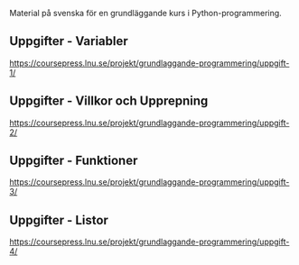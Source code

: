 Material på svenska för en grundläggande kurs i Python-programmering.

## Uppgifter - Variabler
https://coursepress.lnu.se/projekt/grundlaggande-programmering/uppgift-1/

## Uppgifter - Villkor och Upprepning
https://coursepress.lnu.se/projekt/grundlaggande-programmering/uppgift-2/

## Uppgifter - Funktioner
https://coursepress.lnu.se/projekt/grundlaggande-programmering/uppgift-3/

## Uppgifter - Listor
https://coursepress.lnu.se/projekt/grundlaggande-programmering/uppgift-4/
